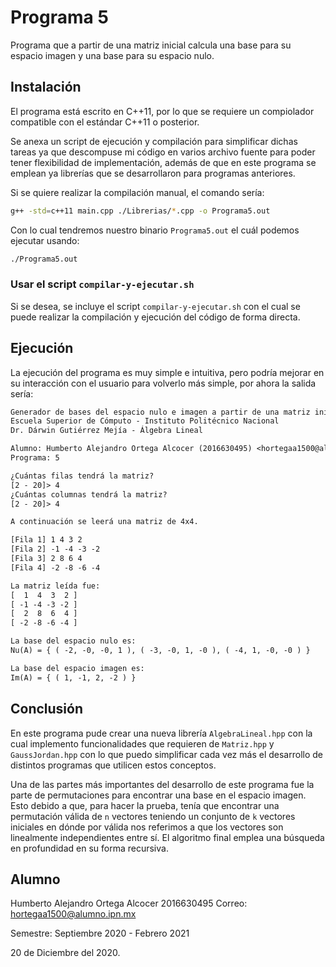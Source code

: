 # Programa 5

Programa que a partir de una matriz inicial calcula una base para su espacio imagen y una base para su espacio nulo.

## Instalación

El programa está escrito en C++11, por lo que se requiere un compiolador compatible con el estándar C++11 o posterior.

Se anexa un script de ejecución y compilación para simplificar dichas tareas ya que descompuse mi código en varios
archivo fuente para poder tener flexibilidad de implementación, además de que en este programa se emplean ya librerías que se desarrollaron
para programas anteriores.

Si se quiere realizar la compilación manual, el comando sería:

```bash
g++ -std=c++11 main.cpp ./Librerias/*.cpp -o Programa5.out
```

Con lo cual tendremos nuestro binario `Programa5.out` el cuál podemos ejecutar usando:

```bash
./Programa5.out
```

### Usar el script `compilar-y-ejecutar.sh`

Si se desea, se incluye el script `compilar-y-ejecutar.sh` con el cual se puede realizar la compilación y ejecución del código de forma directa.

## Ejecución

La ejecución del programa es muy simple e intuitiva, pero podría mejorar en su interacción con el usuario para volverlo más simple, por ahora la salida sería:

```txt
Generador de bases del espacio nulo e imagen a partir de una matriz inicial
Escuela Superior de Cómputo - Instituto Politécnico Nacional
Dr. Dárwin Gutiérrez Mejía - Álgebra Lineal

Alumno: Humberto Alejandro Ortega Alcocer (2016630495) <hortegaa1500@alumno.ipn.mx>
Programa: 5

¿Cuántas filas tendrá la matriz?
[2 - 20]> 4
¿Cuántas columnas tendrá la matriz?
[2 - 20]> 4

A continuación se leerá una matriz de 4x4.

[Fila 1] 1 4 3 2
[Fila 2] -1 -4 -3 -2
[Fila 3] 2 8 6 4
[Fila 4] -2 -8 -6 -4

La matriz leída fue:
[  1  4  3  2 ]
[ -1 -4 -3 -2 ]
[  2  8  6  4 ]
[ -2 -8 -6 -4 ]

La base del espacio nulo es:
Nu(A) = { ( -2, -0, -0, 1 ), ( -3, -0, 1, -0 ), ( -4, 1, -0, -0 ) }

La base del espacio imagen es:
Im(A) = { ( 1, -1, 2, -2 ) }
```

## Conclusión

En este programa pude crear una nueva librería `AlgebraLineal.hpp` con la cual implemento funcionalidades que requieren de `Matriz.hpp` y `GaussJordan.hpp` con lo que puedo simplificar cada vez más el desarrollo de distintos programas que utilicen estos conceptos.

Una de las partes más importantes del desarrollo de este programa fue la parte de permutaciones para encontrar una base en el espacio imagen. Esto debido a que, para hacer la prueba, tenía que encontrar una permutación válida de `n` vectores teniendo un conjunto de `k` vectores iniciales en dónde por válida nos referimos a que los vectores son linealmente independientes entre sí. El algoritmo final emplea una búsqueda en profundidad en su forma recursiva.

## Alumno

Humberto Alejandro Ortega Alcocer
2016630495
Correo: [hortegaa1500@alumno.ipn.mx](mailto:hortegaa1500@alumno.ipn.mx)

Semestre: Septiembre 2020 - Febrero 2021

20 de Diciembre del 2020.
